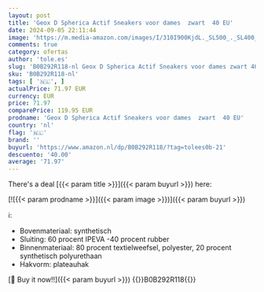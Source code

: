 ```yaml
---
layout: post
title: 'Geox D Spherica Actif Sneakers voor dames  zwart  40 EU'
date: 2024-09-05 22:11:44
image: 'https://m.media-amazon.com/images/I/310I900KjdL._SL500_._SL400_.jpg'
comments: true
category: ofertas
author: 'tole.es'
slug: 'B0B292R118-nl Geox D Spherica Actif Sneakers voor dames zwart 40 EU'
sku: 'B0B292R118-nl'
tags: [ '🇳🇱', ]
actualPrice: 71.97 EUR
currency: EUR
price: 71.97
comparePrice: 119.95 EUR
prodname: 'Geox D Spherica Actif Sneakers voor dames  zwart  40 EU'
country: 'nl'
flag: '🇳🇱'
brand: ''
buyurl: 'https://www.amazon.nl/dp/B0B292R118/?tag=tolees0b-21'
descuento: '40.00'
average: '71.97'
---
```


There's a deal [{{< param title >}}]({{< param buyurl >}})  here:

[![{{< param prodname >}}]({{< param image >}})]({{< param buyurl >}})

ℹ️:

- Bovenmateriaal: synthetisch
- Sluiting: 60 procent IPEVA -40 procent rubber
- Binnenmateriaal: 80 procent textielweefsel, polyester, 20 procent synthetisch polyurethaan
- Hakvorm: plateauhak

[🛒 Buy it now!!]({{< param buyurl >}})
{{<world>}}B0B292R118{{</world>}}
